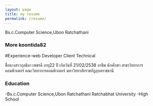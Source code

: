 ```yaml
---
layout: page
title: my resume
permalink: /resume/
---
```

Bs.c.Computer Science,Ubon Ratchathani


### More koontida82

#Experience-web Developer Client Technical

ชื่อนางสาวกุลธิดา เพชรดี อายุ22 ปี
เกิดวันที่ 21/02/2538
อาชีพ นักศักษา สาขาวิทยาการคอมพิวเตอร์ คณะวิทยาการคอมพิวเตอร์ มหาวิทยาลัยราชภัฏอุบลราชธานี

### Education 
-Bs.c.Computer Science,Ubon Ratchathani
Ratchabhat University
-High School


